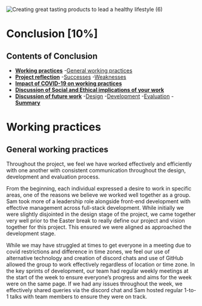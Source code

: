 ![Creating great tasting products to lead a healthy lifestyle (6)](https://user-images.githubusercontent.com/69913789/115700261-6748a700-a35e-11eb-98ff-42c78f4005bf.gif)

# Conclusion [10%]

## Contents of Conclusion

- [**Working practices**](#Working-practices)
  -[General working practices](#General-working-practices)
- [**Project reflection**](#Project-reflection)
  -[Successes](#Successes)
  -[Weaknesses](#Weaknesses)
- [**Impact of COVID-19 on working practices**](Impact-of-COVID-19-on-working-practices)
- [**Discussion of Social and Ethical implications of your work**](#Discussion-of-Social-and-Ethical-implications-of-your-work)
- [**Discussion of future work**](#Discussion-of-future-work)
  -[Design](#Design)
  -[Development](#Development)
  -[Evaluation](#Evaluation)
-[**Summary**](#Summary)

# Working practices

## General working practices

Throughout the project, we feel we have worked effectively and efficiently with one another with consistent communication throughout the design, development and evaluation process.

From the beginning, each individual expressed a desire to work in specific areas, one of the reasons we believe we worked well together as a group. Sam took more of a leadership role alongside front-end development with effective management across full-stack development. While initially we were slightly disjointed in the design stage of the project, we came together very well prior to the Easter break to really define our project and vision together for this project. This ensured we were aligned as approached the development stage.

While we may have struggled at times to get everyone in a meeting due to covid restrictions and difference in time zones, we feel our use of alternative technology and creation of discord chats and use of GitHub allowed the group to work effectively regardless of location or time zone. In the key sprints of development, our team had regular weekly meetings at the start of the week to ensure everyone’s progress and aims for the week were on the same page. If we had any issues throughout the week, we effectively shared queries via the discord chat and Sam hosted regular 1-to-1 talks with team members to ensure they were on track. 

#
